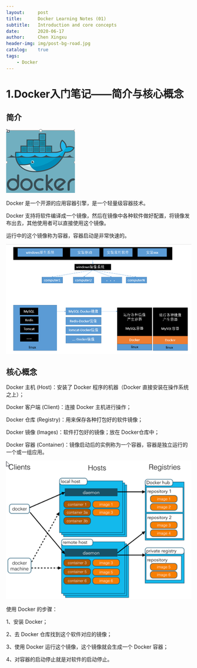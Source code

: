 ```yaml
---
layout:     post
title:      Docker Learning Notes (01)
subtitle:   Introduction and core concepts
date:       2020-06-17
author:     Chen Xingxu
header-img: img/post-bg-road.jpg
catalog:    true
tags:
    - Docker
---
```


# 1.Docker入门笔记——简介与核心概念

## 简介

![](/img-post/2020-06-17-docker-common/1-01.png)

Docker 是一个开源的应用容器引擎，是一个轻量级容器技术。

Docker 支持将软件编译成一个镜像，然后在镜像中各种软件做好配置，将镜像发布出去，其他使用者可以直接使用这个镜像。

运行中的这个镜像称为容器，容器启动是非常快速的。

![](/img-post/2020-06-17-docker-common/1-02.png)

## 核心概念

Docker 主机 (Host)：安装了 Docker 程序的机器（Docker 直接安装在操作系统之上）；

Docker 客户端 (Client)：连接 Docker 主机进行操作；

Docker 仓库 (Registry)：用来保存各种打包好的软件镜像；

Docker 镜像 (Images)：软件打包好的镜像；放在 Docker仓库中；

Docker 容器 (Container)：镜像启动后的实例称为一个容器，容器是独立运行的一个或一组应用。

![](/img-post/2020-06-17-docker-common/1-03.png)

使用 Docker 的步骤：

1、安装 Docker；

2、去 Docker 仓库找到这个软件对应的镜像；

3、使用 Docker 运行这个镜像，这个镜像就会生成一个 Docker 容器；

4、对容器的启动停止就是对软件的启动停止。